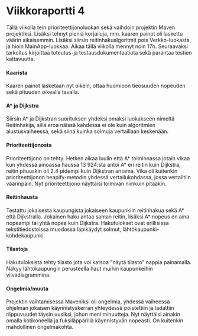 
# Viikkoraportti 4
Tällä viikolla tein prioriteettijonoluokan sekä vaihdoin projektin Maven projektiksi. Lisäksi tehnyt pieniä korjailuja, mm. kaaren painot oli laskettu väärin aikaisemmin. Lisäksi siirsin reitinhakualgoritmit pois Verkko-luokasta, ja hioin MainApp-luokkaa. Aikaa tällä viikolla mennyt noin 17h. Seuraavaksi tarkoitus kirjoittaa toteutus-ja testausdokumentaatiota sekä parantaa testien kattavuutta.

#### Kaarista
Kaaren painot lasketaan nyt oikein, ottaa huomioon tieosuuden nopeuden sekä pituuden oikealla tavalla. 
 
#### A* ja Dijkstra
Siirsin A* ja Dijkstran suorituksen yhdeksi omaksi luokakseen nimeltä Reitinhakija, sillä eroa näissä kahdessa ei ole kuin algoritmien alustusvaiheessa, sekä siinä kuinka solmuja vertaillaan keskenään. 
 
#### Prioriteettijonosta
Prioriteettijono on tehty. Hetken aikaa luulin että A* toiminnassa jotain vikaa kun yhdessä ainoassa haussa 13 924:sta antoi A* eri reitin kuin Dijkstra, reitin pituuskin oli 2.4 pidempi kuin Dijkstran antama. Vika oli kuitenkin prioriteettijonon heapify-metodin yhdessä vertailukohdassa, jossa vertailtiin väärinpäin.  Nyt prioriteettijono näyttäisi toimivan  niinkuin pitääkin.

#### Reitinhausta
Testattu jokaisesta kaupungista jokaiseen kaupunkiin reitinhakua sekä A* että Dijkstralla. Jokainen haku antaa saman reitin, lisäksi A* nopeus on aina nopeampi tai yhtä nopea kuin Dijkstra. Hakutulokset ovat erillisissa tekstitiedostoissa muodossa läpikäydyt solmut, lähtökaupunki-kohdekaupunki. 

#### Tilastoja
Hakutuloksista tehty tilasto jota voi katsoa "näytä tilasto" nappia painamalla. Näkyy lähtökaupungin perusteella haut muihin kaupunkeihin viivadiagrammina. 

#### Ongelmia/muuta
Projektin vaihtamisessa Maveniksi oli ongelmia, yhdessä vaiheessa ohjelman jokaisen käynnistyskerran yhteydessä poistettiin ja ladattiin riippuvuudet täysin uusiksi, johon meni minuutteja. Nyt näyttäisi ainakin omalla kotikoneella ja fuksiläppärillä käynnistyvän nopeasti. On kuitenkin mahdollinen ongelmakohta.
